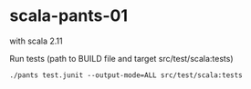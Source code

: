 # scala-pants-01

with scala 2.11 

Run tests (path to BUILD file and target src/test/scala:tests)

```
./pants test.junit --output-mode=ALL src/test/scala:tests
```
